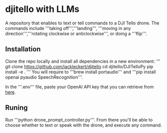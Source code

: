 # djitello with LLMs

A repository that enables to text or tell commands to a DJI Tello drone. The commands include '''taking off''','''landing''', '''moving in any direction''','''rotating clockwise or anticlockwise''', or doing a '''flip'''.

## Installation
Clone the repo locally and install all dependencies in a new environment:
'''
git clone https://github.com/jackleckert/djitello
cd djitello/DJITelloPy
pip install -e .
'''
You will require to '''brew install portaudio''' and '''pip install openai pyaudio SpeechRecognition'''.

In the '''.env''' file, paste your OpenAI API key that you can retrieve from [here]([url](https://platform.openai.com/settings/organization/api-keys)).

## Runing
Run '''python drone_prompt_controller.py'''.
From there you'll be able to choose whether to text or speak with the drone, and execute any command.
